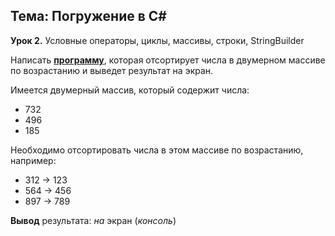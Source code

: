 ## Тема: Погружение в С# 

**Урок 2.** Условные операторы, циклы, массивы, строки, StringBuilder
 
Написать **[программу](https://github.com/ArtBi1/HWcs/blob/main/calculator.cs)**, которая отсортирует числа в двумерном массиве по возрастанию и выведет результат на экран.


Имеется двумерный массив, который содержит числа:
* 732
* 496
* 185

Необходимо отсортировать числа в этом массиве по возрастанию, например:
* 312 -> 123
* 564 -> 456
* 897 -> 789


 **Вывод** результата: *на* экран (*консоль*)
